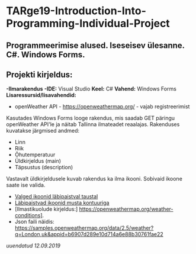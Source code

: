 # TARge19-Introduction-Into-Programming-Individual-Project
## Programmeerimise alused. Iseseisev ülesanne. C#. Windows Forms.
## Projekti kirjeldus:

**-Ilmarakendus**
**-IDE:** Visual Studio
**Keel:** C#
**Vahend:** Windows Forms
**Lisaressursid/lisavahendid:**
- openWeather API - https://openweathermap.org/ - vajab registreerimist


Kasutades Windows Forms looge rakendus, mis saadab GET päringu openWeather API'le ja näitab Tallinna ilmateadet reaalajas.
Rakenduses kuvatakse järgmised andmed:
* Linn
* Riik
* Õhutemperatuur
* Üldkirjeldus (main)
* Täpsustus (description)

Vastavalt üldkirjeldusele kuvab rakendus ka ilma ikooni. Sobivaid ikoone saate ise valida.  
- [Valged ikoonid läbipaistval taustal](https://github.com/ju-voro/TAR19ge-OpenWeatherAPI-Project-Icons-White-PNG)
- [Läbipaistvad ikoonid musta kontuuriga](https://github.com/ju-voro/TARge19-Weather-API-Projects-Icons-Black-Outline-PNG)
- [Ilmastikuolude kirjeldus:]
 https://openweathermap.org/weather-conditions].
- Json faili näidis: https://samples.openweathermap.org/data/2.5/weather?q=London,uk&appid=b6907d289e10d714a6e88b30761fae22

*uuendatud 12.09.2019* 
